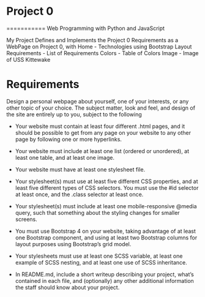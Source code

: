 # Project 0
===========
Web Programming with Python and JavaScript

My Project Defines and Implements the Project 0 Requirements as a WebPage on Project 0, with
    Home - Technologies using Bootstrap Layout
    Requirements - List of Requirements
    Colors - Table of Colors
    Image - Image of USS Kittewake

Requirements
============
Design a personal webpage about yourself, one of your interests, or any other topic of your choice. The subject matter, look and feel, and design of the site are entirely up to you, subject to the following 

* Your website must contain at least four different .html pages, and it should be possible to get from any page on your website to any other page by following one or more hyperlinks.
* Your website must include at least 
    one list (ordered or unordered), 
    at least one table, and 
    at least one image.
* Your website must have at least one stylesheet file.
* Your stylesheet(s) must use at least five different CSS properties, and at least five different types of CSS selectors. You must use the #id selector at least once, and the .class selector at least once.
* Your stylesheet(s) must include at least one mobile-responsive @media query, such that something about the styling changes for smaller screens.

* You must use Bootstrap 4 on your website, taking advantage of at least one Bootstrap component, and using at least two Bootstrap columns for layout purposes using Bootstrap’s grid model.

* Your stylesheets must use at least one SCSS variable, at least one example of SCSS nesting, and at least one use of SCSS inheritance.

* In README.md, include a short writeup describing your project, what’s contained in each file, and (optionally) any other additional information the staff should know about your project.
